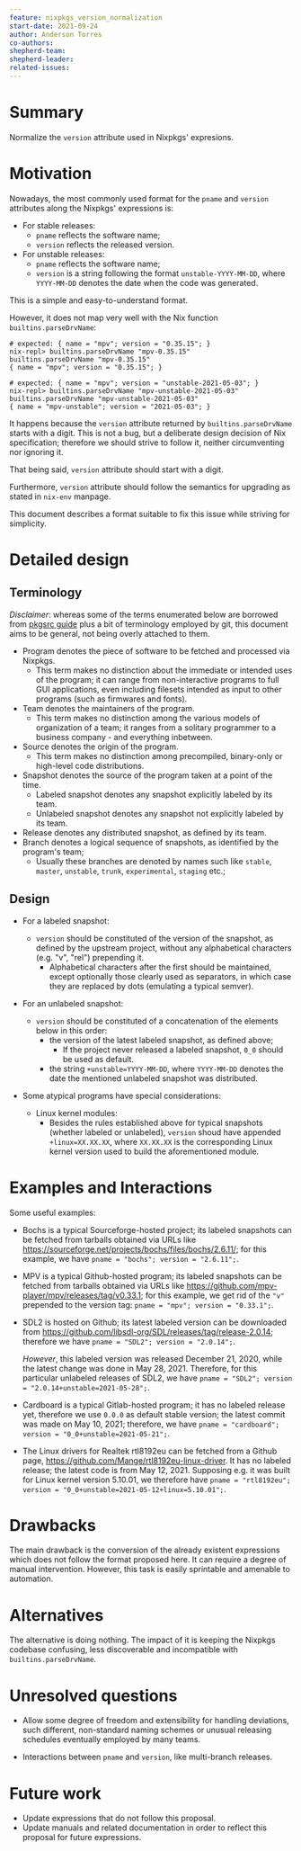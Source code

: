 ```yaml
---
feature: nixpkgs_version_normalization
start-date: 2021-09-24
author: Anderson Torres
co-authors:
shepherd-team:
shepherd-leader:
related-issues:
---
```


# Summary
[summary]: #summary

Normalize the `version` attribute used in Nixpkgs' expresions.

# Motivation
[motivation]: #motivation

Nowadays, the most commonly used format for the `pname` and `version` attributes
along the Nixpkgs' expressions is:

- For stable releases:
  - `pname` reflects the software name;
  - `version` reflects the released version.
- For unstable releases:
  - `pname` reflects the software name;
  - `version` is a string following the format `unstable-YYYY-MM-DD`, where
    `YYYY-MM-DD` denotes the date when the code was generated.

This is a simple and easy-to-understand format.

However, it does not map very well with the Nix function
`builtins.parseDrvName`:

```example
# expected: { name = "mpv"; version = "0.35.15"; }
nix-repl> builtins.parseDrvName "mpv-0.35.15"
builtins.parseDrvName "mpv-0.35.15"
{ name = "mpv"; version = "0.35.15"; }

# expected: { name = "mpv"; version = "unstable-2021-05-03"; }
nix-repl> builtins.parseDrvName "mpv-unstable-2021-05-03"
builtins.parseDrvName "mpv-unstable-2021-05-03"
{ name = "mpv-unstable"; version = "2021-05-03"; }
```

It happens because the `version` attribute returned by `builtins.parseDrvName`
starts with a digit. This is not a bug, but a deliberate design decision of Nix
specification; therefore we should strive to follow it, neither circumventing
nor ignoring it.

That being said, `version` attribute should start with a digit.

Furthermore, `version` attribute should follow the semantics for upgrading as
stated in `nix-env` manpage.

This document describes a format suitable to fix this issue while striving for
simplicity.

# Detailed design
[design]: #detailed-design

## Terminology

_Disclaimer_: whereas some of the terms enumerated below are borrowed from
[pkgsrc guide](https://www.netbsd.org/docs/pkgsrc/) plus a bit of terminology
employed by git, this document aims to be general, not being overly attached to
them.

- Program denotes the piece of software to be fetched and processed via Nixpkgs.
  - This term makes no distinction about the immediate or intended uses of the
    program; it can range from non-interactive programs to full GUI
    applications, even including filesets intended as input to other programs
    (such as firmwares and fonts).
- Team denotes the maintainers of the program.
  - This term makes no distinction among the various models of organization of a
    team; it ranges from a solitary programmer to a business company - and
    everything inbetween.
- Source denotes the origin of the program.
  - This term makes no distinction among precompiled, binary-only or high-level
    code distributions.
- Snapshot denotes the source of the program taken at a point of the time.
  - Labeled snapshot denotes any snapshot explicitly labeled by its team.
  - Unlabeled snapshot denotes any snapshot not explicitly labeled by its team.
- Release denotes any distributed snapshot, as defined by its team.
- Branch denotes a logical sequence of snapshots, as identified by the program's
  team;
  - Usually these branches are denoted by names such like `stable`, `master`,
    `unstable`, `trunk`, `experimental`, `staging` etc.;

## Design

- For a labeled snapshot:
  - `version` should be constituted of the version of the snapshot, as defined
    by the upstream project, without any alphabetical characters (e.g. "v",
    "rel") prepending it.
    - Alphabetical characters after the first should be maintained, except
      optionally those clearly used as separators, in which case they are
      replaced by dots (emulating a typical semver).

- For an unlabeled snapshot:
  - `version` should be constituted of a concatenation of the elements below in
    this order:
      - the version of the latest labeled snapshot, as defined above;
        - If the project never released a labeled snapshot, `0_0` should be used
          as default.
     - the string `+unstable=YYYY-MM-DD`, where `YYYY-MM-DD` denotes the date
       the mentioned unlabeled snapshot was distributed.

- Some atypical programs have special considerations:
  - Linux kernel modules:
    - Besides the rules established above for typical snapshots (whether labeled
      or unlabeled), `version` shoud have appended `+linux=XX.XX.XX`, where
      `XX.XX.XX` is the corresponding Linux kernel version used to build the
      aforementioned module.

# Examples and Interactions
[examples-and-interactions]: #examples-and-interactions

Some useful examples:

- Bochs is a typical Sourceforge-hosted project; its labeled snapshots can be
  fetched from tarballs obtained via URLs like
  <https://sourceforge.net/projects/bochs/files/bochs/2.6.11/>; for this
  example, we have `pname = "bochs"; version = "2.6.11";`.

- MPV is a typical Github-hosted program; its labeled snapshots can be fetched
  from tarballs obtained via URLs like
  <https://github.com/mpv-player/mpv/releases/tag/v0.33.1>; for this example, we
  get rid of the `"v"` prepended to the version tag: `pname = "mpv"; version =
  "0.33.1";`.

- SDL2 is hosted on Github; its latest labeled version can be downloaded from
  <https://github.com/libsdl-org/SDL/releases/tag/release-2.0.14>; therefore we
  have `pname = "SDL2"; version = "2.0.14";`.

  _However_, this labeled version was released December 21, 2020, while the
  latest change was done in May 28, 2021. Therefore, for this particular
  unlabeled releases of SDL2, we have `pname = "SDL2"; version =
  "2.0.14+unstable=2021-05-28";`.

- Cardboard is a typical Gitlab-hosted program; it has no labeled release yet,
  therefore we use `0.0.0` as default stable version; the latest commit was made
  on May 10, 2021; therefore, we have `pname = "cardboard"; version =
  "0_0+unstable=2021-05-21";`.

- The Linux drivers for Realtek rtl8192eu can be fetched from a Github page,
  <https://github.com/Mange/rtl8192eu-linux-driver>. It has no labeled release;
  the latest code is from May 12, 2021. Supposing e.g. it was built for Linux
  kernel version 5.10.01, we therefore have `pname = "rtl8192eu"; version =
  "0_0+unstable=2021-05-12+linux=5.10.01";`.

# Drawbacks
[drawbacks]: #drawbacks

The main drawback is the conversion of the already existent expressions which
does not follow the format proposed here. It can require a degree of manual
intervention. However, this task is easily sprintable and amenable to
automation.

# Alternatives
[alternatives]: #alternatives

The alternative is doing nothing. The impact of it is keeping the Nixpkgs
codebase confusing, less discoverable and incompatible with
`builtins.parseDrvName`.

# Unresolved questions
[unresolved]: #unresolved-questions

- Allow some degree of freedom and extensibility for handling deviations, such
  different, non-standard naming schemes or unusual releasing schedules
  eventually employed by many teams.

- Interactions between `pname` and `version`, like multi-branch releases.

# Future work
[future]: #future-work

- Update expressions that do not follow this proposal.
- Update manuals and related documentation in order to reflect this proposal for
  future expressions.
